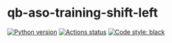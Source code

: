 # qb-aso-training-shift-left

[![Python version](https://img.shields.io/badge/python-3.10-blue.svg)](https://pypi.org/project/kedro/)
[![Actions status](https://github.com/jakksaetiew/qb-aso-training-shift-left/actions/workflows/github_actions.yml/badge.svg)](https://github.com/jakksaetiew/qb-aso-training-shift-left/actions)
[![Code style: black](https://img.shields.io/badge/code%20style-black-000000.svg)](https://github.com/psf/black)
